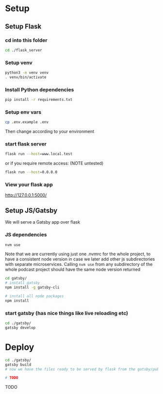 # Setup
## Setup Flask
### cd into this folder

```sh
cd ./flask_server
```

### Setup venv
```sh
python3 -m venv venv
. venv/bin/activate
```

### Install Python dependencies
```sh
pip install -r requirements.txt
```

### Setup env vars
```sh
cp .env.example .env
```
Then change according to your environment

### start flask server
```sh
flask run --host=www.local.test
```

or if you require remote access: (NOTE untested)

```sh
flask run --host=0.0.0.0
```

### View your flask app
http://127.0.0.1:5000/

## Setup JS/Gatsby

We will serve a Gatsby app over flask

### JS dependencies

```sh
nvm use 
```

Note that we are currently using just one .nvmrc for the whole project, to have a consistent node version in case we later add other js subdirectories with separate microservices. Calling `nvm use` from any subdirectory of the whole podcast project should have the same node version returned

```sh
cd gatsby/
# install gatsby 
npm install -g gatsby-cli

# install all node packages
npm install
```

### start gatsby (has nice things like live reloading etc)

```sh
cd ./gatsby/
gatsby develop
```

# Deploy

```sh
cd ./gatsby/
gatsby build
# now we have the files ready to be served by flask from the gatsby/public folder

# TODO
```
TODO
